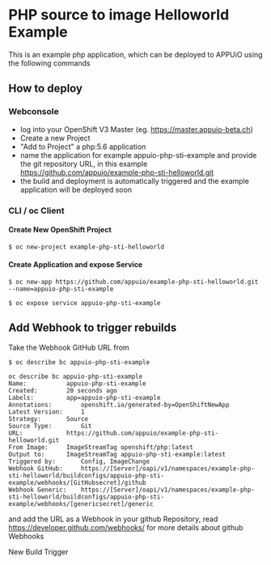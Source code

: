 # PHP source to image Helloworld Example

This is an example php application, which can be deployed to APPUiO using the following commands

## How to deploy

### Webconsole

* log into your OpenShift V3 Master (eg. https://master.appuio-beta.ch)
* Create a new Project
* "Add to Project" a php:5.6 application
* name the application for example appuio-php-sti-example and provide the git repository URL, in this example https://github.com/appuio/example-php-sti-helloworld.git
* the build and deployment is automatically triggered and the example application will be deployed soon

### CLI / oc Client

#### Create New OpenShift Project
```
$ oc new-project example-php-sti-helloworld
```

#### Create Application and expose Service
```
$ oc new-app https://github.com/appuio/example-php-sti-helloworld.git --name=appuio-php-sti-example

$ oc expose service appuio-php-sti-example
```

## Add Webhook to trigger rebuilds

Take the Webhook GitHub URL from

```
$ oc describe bc appuio-php-sti-example

oc describe bc appuio-php-sti-example
Name:			appuio-php-sti-example
Created:		20 seconds ago
Labels:			app=appuio-php-sti-example
Annotations:		openshift.io/generated-by=OpenShiftNewApp
Latest Version:		1
Strategy:		Source
Source Type:		Git
URL:			https://github.com/appuio/example-php-sti-helloworld.git
From Image:		ImageStreamTag openshift/php:latest
Output to:		ImageStreamTag appuio-php-sti-example:latest
Triggered by:		Config, ImageChange
Webhook GitHub:		https://[Server]/oapi/v1/namespaces/example-php-sti-helloworld/buildconfigs/appuio-php-sti-example/webhooks/[GitHubsecret]/github
Webhook Generic:	https://[Server]/oapi/v1/namespaces/example-php-sti-helloworld/buildconfigs/appuio-php-sti-example/webhooks/[genericsecret]/generic
```

and add the URL as a Webhook in your github Repository, read https://developer.github.com/webhooks/ for more details about github Webhooks

New Build Trigger
